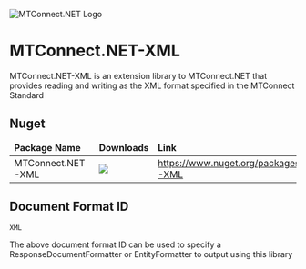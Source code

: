 ﻿![MTConnect.NET Logo](https://raw.githubusercontent.com/TrakHound/MTConnect.NET/dev/img/mtconnect-net-03-md.png) 

# MTConnect.NET-XML
MTConnect.NET-XML is an extension library to MTConnect.NET that provides reading and writing as the XML format specified in the MTConnect Standard

## Nuget
<table>
    <thead>
        <tr>
            <td style="font-weight: bold;">Package Name</td>
            <td style="font-weight: bold;">Downloads</td>
            <td style="font-weight: bold;">Link</td>
        </tr>
    </thead>
    <tbody>
        <tr>
            <td>MTConnect.NET-XML</td>
            <td><img src="https://img.shields.io/nuget/dt/MTConnect.NET-XML?style=for-the-badge&logo=nuget&label=%20&color=%23333"/></td>
            <td><a href="https://www.nuget.org/packages/MTConnect.NET-XML">https://www.nuget.org/packages/MTConnect.NET-XML</a></td>
        </tr>
    </tbody>
</table>


## Document Format ID
```
XML
```
The above document format ID can be used to specify a ResponseDocumentFormatter or EntityFormatter to output using this library
